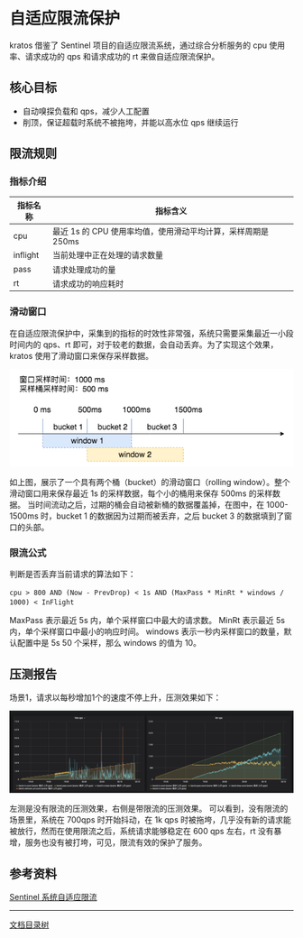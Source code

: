 # 自适应限流保护

kratos 借鉴了 Sentinel 项目的自适应限流系统，通过综合分析服务的 cpu 使用率、请求成功的 qps 和请求成功的 rt 来做自适应限流保护。


## 核心目标

* 自动嗅探负载和 qps，减少人工配置
* 削顶，保证超载时系统不被拖垮，并能以高水位 qps 继续运行


## 限流规则

### 指标介绍

| 指标名称 | 指标含义                                                      |
| -------- | ------------------------------------------------------------- |
| cpu      | 最近 1s 的 CPU 使用率均值，使用滑动平均计算，采样周期是 250ms |
| inflight | 当前处理中正在处理的请求数量                                  |
| pass     | 请求处理成功的量                                              |
| rt       | 请求成功的响应耗时                                            |


### 滑动窗口

在自适应限流保护中，采集到的指标的时效性非常强，系统只需要采集最近一小段时间内的 qps、rt 即可，对于较老的数据，会自动丢弃。为了实现这个效果，kratos 使用了滑动窗口来保存采样数据。

![ratelimit-rolling-window](../img/ratelimit-rolling-window.png)

如上图，展示了一个具有两个桶（bucket）的滑动窗口（rolling window）。整个滑动窗口用来保存最近 1s 的采样数据，每个小的桶用来保存 500ms 的采样数据。
当时间流动之后，过期的桶会自动被新桶的数据覆盖掉，在图中，在 1000-1500ms 时，bucket 1 的数据因为过期而被丢弃，之后 bucket 3 的数据填到了窗口的头部。


### 限流公式

判断是否丢弃当前请求的算法如下：

`cpu > 800 AND (Now - PrevDrop) < 1s AND (MaxPass * MinRt * windows / 1000) < InFlight`

MaxPass 表示最近 5s 内，单个采样窗口中最大的请求数。
MinRt 表示最近 5s 内，单个采样窗口中最小的响应时间。
windows 表示一秒内采样窗口的数量，默认配置中是 5s 50 个采样，那么 windows 的值为 10。

## 压测报告

场景1，请求以每秒增加1个的速度不停上升，压测效果如下：

![ratelimit-benchmark-up-1](../img/ratelimit-benchmark-up-1.png)

左测是没有限流的压测效果，右侧是带限流的压测效果。
可以看到，没有限流的场景里，系统在 700qps 时开始抖动，在 1k qps 时被拖垮，几乎没有新的请求能被放行，然而在使用限流之后，系统请求能够稳定在 600 qps 左右，rt 没有暴增，服务也没有被打垮，可见，限流有效的保护了服务。


## 参考资料

[Sentinel 系统自适应限流](https://github.com/alibaba/Sentinel/wiki/%E7%B3%BB%E7%BB%9F%E8%87%AA%E9%80%82%E5%BA%94%E9%99%90%E6%B5%81)

-------------

[文档目录树](summary.md)
